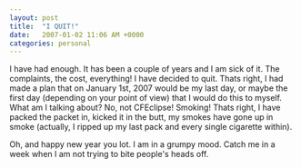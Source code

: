 ```yaml
---
layout: post
title:  "I QUIT!"
date:   2007-01-02 11:06 AM +0000
categories: personal
---
```

I have had enough. It has been a couple of years and I am sick of it. The complaints, the cost, everything! I have decided to quit. Thats right, I had made a plan that on  January 1st, 2007 would be my last day, or maybe the first day (depending on your point of view) that I would do this to myself. What am I talking about? No, not CFEclipse! Smoking! Thats right, I have packed the packet in, kicked it in the butt, my smokes have gone up in smoke (actually, I ripped up my last pack and every single cigarette within).

Oh, and happy new year you lot. I am in a grumpy mood. Catch me in a week when I am not trying to bite people's heads off.